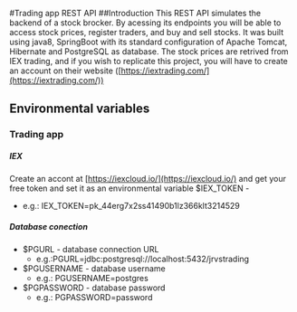 #Trading app REST API
##Introduction
This REST API simulates the backend of a stock brocker. By acessing its endpoints you will be able to access stock prices, register traders, and buy and sell stocks. 
It was built using java8, SpringBoot with its standard configuration of Apache  Tomcat, Hibernate and PostgreSQL as database.
The stock prices are retrived from IEX trading, and if you wish to replicate this project, you will have to create an account on their website ([https://iextrading.com/](https://iextrading.com/))



## Environmental variables 
### Trading app
##### IEX 
Create an accont at [https://iexcloud.io/](https://iexcloud.io/) and get your free token and set it as an environmental variable
$IEX_TOKEN  - 
 - e.g.: IEX_TOKEN=pk_44erg7x2ss41490b1lz366klt3214529
##### Database conection
 - $PGURL - database connection URL
    - e.g.:PGURL=jdbc:postgresql://localhost:5432/jrvstrading 
  -  $PGUSERNAME - database username
     - e.g.: PGUSERNAME=postgres
   - $PGPASSWORD  - database password
     - e.g.: PGPASSWORD=password

<!--stackedit_data:
eyJoaXN0b3J5IjpbOTEyNzQ5OTkzLC0xMjYzMDU3MjYxLC0yMT
Q1OTA0NzM2LDI5MTQ0OTU4NCwyMDQwMjk3NjIyXX0=
-->